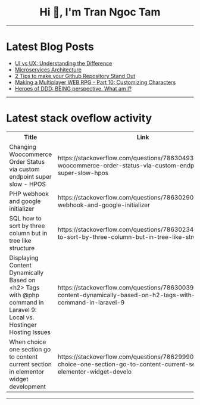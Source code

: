 <h1 align="center">Hi 👋, I'm Tran Ngoc Tam</h1>

---

# Latest Blog Posts 
<!-- BLOG-POST-LIST:START -->
- [UI vs UX: Understanding the Difference](https://dev.to/dev_king_22/ui-vs-ux-understanding-the-difference-4541)
- [Microservices Architecture](https://dev.to/oloruntobi600/microservices-architecture-2nnp)
- [2 Tips to make your Github Repository Stand Out](https://dev.to/nhelchitnis/2-tips-to-make-your-github-repository-stand-out-n3k)
- [Making a Multiplayer WEB RPG - Part 10: Customizing Characters](https://dev.to/orion3d/making-a-multiplayer-web-rpg-part-10-customizing-characters-2nhd)
- [Heroes of DDD: BEING perspective. What am I?](https://dev.to/mateusznowak/heroes-of-ddd-being-perspective-what-am-i-3jgc)
<!-- BLOG-POST-LIST:END -->

---

# Latest stack oveflow activity
<table>
  <tr><th>Title</th><th>Link</th></tr>
  <!-- STACKOVERFLOW:START --><tr><td>Changing Woocommerce Order Status via custom endpoint super slow - HPOS</td><td>https://stackoverflow.com/questions/78630493/changing-woocommerce-order-status-via-custom-endpoint-super-slow-hpos</td></tr><tr><td>PHP webhook and google initializer</td><td>https://stackoverflow.com/questions/78630290/php-webhook-and-google-initializer</td></tr><tr><td>SQL how to sort by three column but in tree like structure</td><td>https://stackoverflow.com/questions/78630234/sql-how-to-sort-by-three-column-but-in-tree-like-structure</td></tr><tr><td>Displaying Content Dynamically Based on &lt;h2&gt; Tags with @php command in Laravel 9: Local vs. Hostinger Hosting Issues</td><td>https://stackoverflow.com/questions/78630039/displaying-content-dynamically-based-on-h2-tags-with-php-command-in-laravel-9</td></tr><tr><td>When choice one section go to content current section in elementor widget development</td><td>https://stackoverflow.com/questions/78629990/when-choice-one-section-go-to-content-current-section-in-elementor-widget-develo</td></tr><!-- STACKOVERFLOW:END -->
</table>

---


